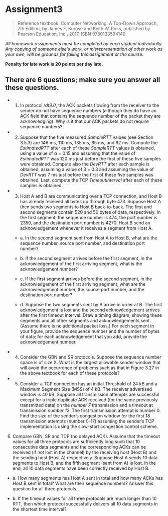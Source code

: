 # Assignment3

>Reference textbook: Computer Networking: A Top-Down Approach, 7th Edition, by James F. Kurose and Keith W. Ross, published by Pearson Education, Inc., 2017, ISBN 9780133594140.

*All homework assignments must be completed by each student individually. Any copying of someone else's work, or misrepresentation of other work as your own, will be grounds for failing this assignment or the course.*

**Penalty for late work is 20 points per day late.**

## There are 6 questions; make sure you answer all these questions.

+ 1. In protocol *rdt3.0*, the ACK packets flowing from the receiver to the sender do not have sequence numbers (although they do have an ACK field that contains the sequence number of the packet they are acknowledging). Why is it that our ACK packets do not require sequence numbers?


+ 2. Suppose that the five measured *SampleRTT* values (see Section 3.5.3) are 146 ms, 110 ms, 135 ms, 85 ms, and 92 ms. Compute the *EstimatedRTT* after each of these *SampleRTT* values is obtained, using a value of α = 0.15 and assuming that the value of *EstimatedRTT* was 120 ms just before the first of these five samples were obtained. Compute also the *DevRTT* after each sample is obtained, assuming a value of β = 0.3 and assuming the value of *DevRTT* was 7 ms just before the first of these five samples was obtained. Last, compute the TCP *TimeoutInterval* after each of these samples is obtained.


+ 3. Host A and B are communicating over a TCP connection, and Host B has already received all bytes up through byte 473. Suppose Host A then sends two segments to Host B back-to-back. The first and second segments contain 520 and 50 bytes of data, respectively. In the first segment, the sequence number is 474, the port number is 2350, and the destination port number is 4270. Host B send an acknowledgement whenever it receives a segment from Host A.
  
  + a. In the second segment sent from Host A to Host B, what are the sequence number, source port number, and destination port number?
  
  + b. If the second segment arrives before the first segment, in the acknowledgement of the first arriving segment, what is the acknowledgement number?
  
  + c. If the first segment arrives before the second segment, in the acknowledgement of the first arriving segment, what are the acknowledgement number, the source port number, and the destination port number?
  
  + d. Suppose the two segments sent by A arrive in order at B. The first acknowledgement is lost and the second acknowledgement arrives after the first timeout interval. Draw a timing diagram, showing these segments and all other segments and acknowledgements sent. (Assume there is no additional packet loss.) For each segment in your figure, provide the sequence number and the number of bytes of data; for each acknowledgement that you add, provide the acknowledgement number.

+ 4. Consider the GBN and SR protocols. Suppose the sequence number space is of size X. What is the largest allowable sender window that will avoid the occurrence of problems such as that in Figure 3.27 in the above textbook for each of these protocols?

+ 5. Consider a TCP connection has an initial Threshold of 24 kB and a Maximum Segment Size (MSS) of 4 kB. The receiver advertised window is 40 kB. Suppose all transmission attempts are successful except for a triple duplicate ACK received (for the same previously transmitted data) on the *number 7* transmission and a timeout at transmission *number 12*. The first transmission attempt is number 0. Find the size of the sender’s congestion window for the first 18 transmission attempts (number 0-17) assuming the sender’s TCP implementation is using the slow-start congestion control scheme.

6. Compare GBN, SR and TCP (no delayed ACK). Assume that the timeout values for all three protocols are sufficiently long such that 10 consecutive data segments and the corresponding ACKs can be received (if not lost in the channel) by the receiving host (Host B) and the sending host (Host A) respectively. Suppose Host A sends 10 data segments to Host B, and the fifth segment (sent from A) is lost. In the end, all 10 data segments have been correctly received by Host B.

  + a. How many segments has Host A sent in total and how many ACKs has Host B sent in total? What are their sequence numbers? Answer this question for all three protocols.
  
  + b. If the timeout values for all three protocols are much longer than 10 RTT, then which protocol successfully delivers all 10 data segments in the shortest time interval? 
